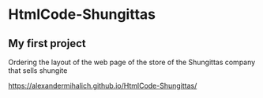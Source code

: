 # HtmlCode-Shungittas
## My first project

Ordering the layout of the web page of the store of the Shungittas company that sells shungite

https://alexandermihalich.github.io/HtmlCode-Shungittas/
